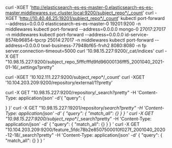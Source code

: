 
curl -XGET 'http://elasticsearch-es-es-master-0.elasticsearch-es-es-master.middlewares.svc.cluster.local:9200/subject_repo*/_count'
curl -XGET 'http://10.40.46.25:19201/subject_repo*/_count'
kubectl port-forward --address=0.0.0.0 elasticsearch-es-es-master-0 19201:9200 -n middlewares
kubectl port-forward --address=0.0.0.0 mongo-0 27017:27017 -n middlewares
kubectl port-forward --address=0.0.0.0 id-service-8574b96854-tpcrp 25014:27017 -n middlewares
kubectl port-forward --address=0.0.0.0 txwl-business-77948bf65-frvh2 8080:8080 -n fp
server.connection-timeout=5000
curl '10.98.15.227:9200/_cat/indices'
curl -X GET "10.98.15.227:9200/subject_repo_5fffcfffd9fd96000136fff5_2001040_2021-01-16/_settings?pretty"

curl -XGET '10.102.111.227:9200/subject_repo*/_count'
 curl -XGET '10.104.203.209:9200/repository/external/1?pretty'

 curl -X GET "10.98.15.227:9200/repository/_search?pretty" -H 'Content-Type: application/json' -d'{
  "query": {
   
  }
}'
curl -X GET "10.98.15.227:19201/repository/_search?pretty" -H 'Content-Type: application/json' -d'
{
    "query": {
        "match_all": {}
    }
}
'
curl -X GET "10.98.15.227:9200/subject_repo_*/_search?pretty" -H 'Content-Type: application/json' -d'
{
    "query": {
        "match_all": {}
    }
}
'
curl -X GET "10.104.203.209:9200/feature_5fdc78b2e8507500010f027f_2001040_2020-12-18/_search?pretty" -H 'Content-Type: application/json' -d'
{
    "query": {
        "match_all": {}
    }
}
'


